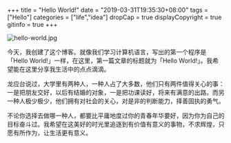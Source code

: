 +++
title = "Hello World!"
date = "2019-03-31T19:35:30+08:00"
tags = ["Hello"]
categories = ["life","idea"]
dropCap = true
displayCopyright = true
gitinfo = true
+++

![hello-world.jpg](/images/hello-world.jpg)

今天，我创建了这个博客。就像我们学习计算机语言，写出的第一个程序是「Hello World!」一样，在这里，第一篇文章的标题就为「Hello World!」。我希望能在这里分享我生活中的点点滴滴。

龙应台说过，大学里有两种人，一种人占了大多数，他们只有两件值得关心的事：一是把朋友交好，以后有结婚的对象，一是把功课读好，将来有满意的出路。而另一种人极少极少，他们拥有对社会的关心，对是非的判断能力，择善固执的勇气。

不论你选择去做哪一种人，都要比平庸地度过你的青春年华要好，因为你为自己的目标奋斗过。我希望在这美好的时光里追逐到有价值有意义的事物，不求辉煌，只愿有所作为，让生活更有意义。

